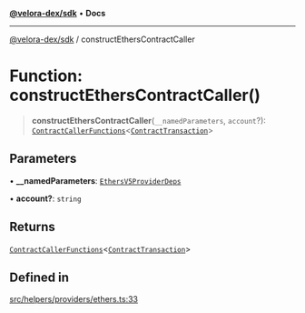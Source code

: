 [**@velora-dex/sdk**](../README.md) • **Docs**

***

[@velora-dex/sdk](../globals.md) / constructEthersContractCaller

# Function: constructEthersContractCaller()

> **constructEthersContractCaller**(`__namedParameters`, `account`?): [`ContractCallerFunctions`](../interfaces/ContractCallerFunctions.md)\<[`ContractTransaction`](../-internal-/interfaces/ContractTransaction.md)\>

## Parameters

• **\_\_namedParameters**: [`EthersV5ProviderDeps`](../interfaces/EthersV5ProviderDeps.md)

• **account?**: `string`

## Returns

[`ContractCallerFunctions`](../interfaces/ContractCallerFunctions.md)\<[`ContractTransaction`](../-internal-/interfaces/ContractTransaction.md)\>

## Defined in

[src/helpers/providers/ethers.ts:33](https://github.com/paraswap/paraswap-sdk/blob/master/src/helpers/providers/ethers.ts#L33)
